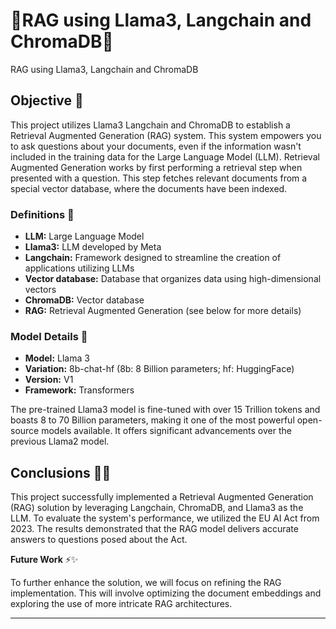 # 🌟RAG using Llama3, Langchain and ChromaDB💎
RAG using Llama3, Langchain and ChromaDB

## Objective 🎯

This project utilizes Llama3 Langchain and ChromaDB to establish a Retrieval Augmented Generation (RAG) system. This system empowers you to ask questions about your documents, even if the information wasn't included in the training data for the Large Language Model (LLM). Retrieval Augmented Generation works by first performing a retrieval step when presented with a question. This step fetches relevant documents from a special vector database, where the documents have been indexed.

### Definitions 📝

* **LLM:** Large Language Model
* **Llama3:** LLM developed by Meta
* **Langchain:** Framework designed to streamline the creation of applications utilizing LLMs
* **Vector database:** Database that organizes data using high-dimensional vectors
* **ChromaDB:** Vector database
* **RAG:** Retrieval Augmented Generation (see below for more details)

### Model Details 🌟

* **Model:** Llama 3
* **Variation:** 8b-chat-hf (8b: 8 Billion parameters; hf: HuggingFace)
* **Version:** V1
* **Framework:** Transformers

The pre-trained Llama3 model is fine-tuned with over 15 Trillion tokens and boasts 8 to 70 Billion parameters, making it one of the most powerful open-source models available. It offers significant advancements over the previous Llama2 model.


## Conclusions 💯🔥

This project successfully implemented a Retrieval Augmented Generation (RAG) solution by leveraging Langchain, ChromaDB, and Llama3 as the LLM. To evaluate the system's performance, we utilized the EU AI Act from 2023. The results demonstrated that the RAG model delivers accurate answers to questions posed about the Act.

**Future Work** ⚡✨

To further enhance the solution, we will focus on refining the RAG implementation. This will involve optimizing the document embeddings and exploring the use of more intricate RAG architectures.

---
